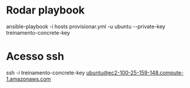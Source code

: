 # Rodar playbook #
ansible-playbook -i hosts provisionar.yml -u ubuntu --private-key treinamento-concrete-key

# Acesso ssh #
ssh -i treinamento-concrete-key ubuntu@ec2-100-25-159-148.compute-1.amazonaws.com
